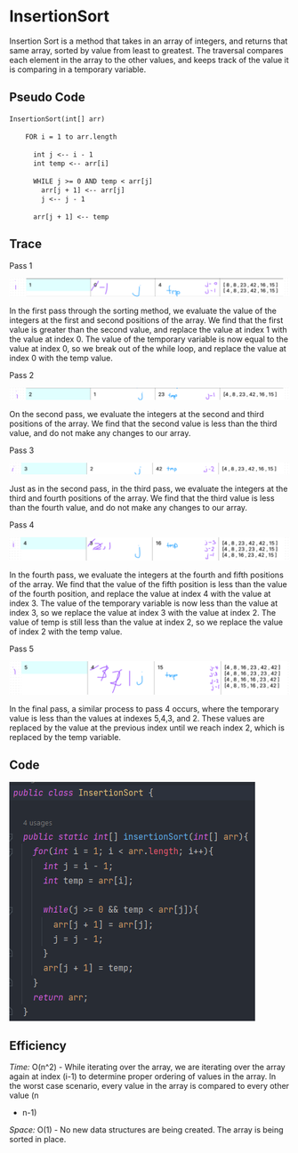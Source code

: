 # InsertionSort

Insertion Sort is a method that takes in an array of integers, and returns that
same array, sorted by value from least to greatest. The traversal compares each
element in the array to the other values, and keeps track of the value it is
comparing in a temporary variable.

## Pseudo Code

```
InsertionSort(int[] arr)

    FOR i = 1 to arr.length

      int j <-- i - 1
      int temp <-- arr[i]

      WHILE j >= 0 AND temp < arr[j]
        arr[j + 1] <-- arr[j]
        j <-- j - 1

      arr[j + 1] <-- temp
```

## Trace

Pass 1

![Pass1](insertionSort_pass1.png)

In the first pass through the sorting method, we evaluate the value of the
integers at the first and second positions of the array. We find that the first
value is greater than the second value, and replace the value at index 1 with the
value at index 0. The value of the temporary variable is now equal to the value
at index 0, so we break out of the while loop, and replace the value at index 0
with the temp value.

Pass 2

![Pass2](insertionSort_pass2.png)

On the second pass, we evaluate the integers at the second and third positions of
the array. We find that the second value is less than the third value, and do not
make any changes to our array.

Pass 3

![Pass3](insertionSort_pass3.png)

Just as in the second pass, in the third pass, we evaluate the integers at the
third and fourth
positions of
the array. We find that the third value is less than the fourth value, and do not
make any changes to our array.

Pass 4

![Pass4](insertionSort_pass4.png)

In the fourth pass, we evaluate the integers at the fourth and fifth positions of
the array. We find that the value of the fifth position is less than the value of
the fourth position, and replace the value at index 4 with the value at index 3.
The value of the temporary variable is now less than the value at index 3, so we
replace the value at index 3 with the value at index 2. The value of temp is
still less than the value at index 2, so we replace the value of index 2 with the
temp value.

Pass 5

![Pass5](insertionSort_pass5.png)

In the final pass, a similar process to pass 4 occurs, where the temporary value
is less than the values at indexes 5,4,3, and 2. These values are replaced by the
value at the previous index until we reach index 2, which is replaced by the temp
variable.

## Code

![insertionSort code](insertionSort_code.png)


## Efficiency

*Time:* O(n^2) - While iterating over the array, we are iterating over the array
again at index (i-1) to determine proper ordering of values in the array. In the
worst case scenario, every value in the array is compared to every other value (n
* n-1)

*Space:* O(1) - No new data structures are being created. The array is being
sorted in place.
